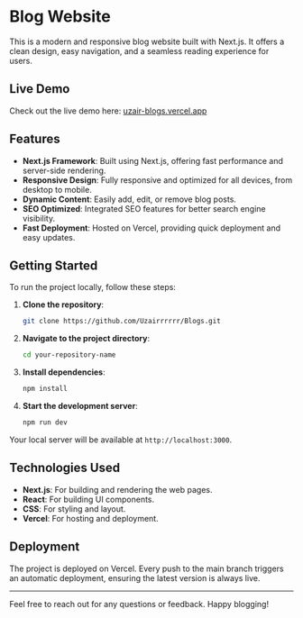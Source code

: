 
# Blog Website

This is a modern and responsive blog website built with Next.js. It offers a clean design, easy navigation, and a seamless reading experience for users. 

## Live Demo

Check out the live demo here: [uzair-blogs.vercel.app](https://uzair-blogs.vercel.app/)

## Features

- **Next.js Framework**: Built using Next.js, offering fast performance and server-side rendering.
- **Responsive Design**: Fully responsive and optimized for all devices, from desktop to mobile.
- **Dynamic Content**: Easily add, edit, or remove blog posts.
- **SEO Optimized**: Integrated SEO features for better search engine visibility.
- **Fast Deployment**: Hosted on Vercel, providing quick deployment and easy updates.

## Getting Started

To run the project locally, follow these steps:

1. **Clone the repository**:
   ```bash
   git clone https://github.com/Uzairrrrrr/Blogs.git
   ```
2. **Navigate to the project directory**:
   ```bash
   cd your-repository-name
   ```
3. **Install dependencies**:
   ```bash
   npm install
   ```
4. **Start the development server**:
   ```bash
   npm run dev
   ```

Your local server will be available at `http://localhost:3000`.

## Technologies Used

- **Next.js**: For building and rendering the web pages.
- **React**: For building UI components.
- **CSS**: For styling and layout.
- **Vercel**: For hosting and deployment.

## Deployment

The project is deployed on Vercel. Every push to the main branch triggers an automatic deployment, ensuring the latest version is always live.

---

Feel free to reach out for any questions or feedback. Happy blogging!